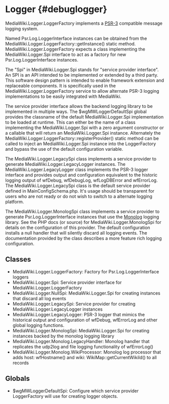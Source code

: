 Logger {#debuglogger}
=======

MediaWiki.Logger.LoggerFactory implements a [PSR-3] compatible message logging
system.

Named Psr.Log.LoggerInterface instances can be obtained from the
MediaWiki.Logger.LoggerFactory::getInstance() static method.
MediaWiki.Logger.LoggerFactory expects a class implementing the
MediaWiki.Logger.Spi interface to act as a factory for new
Psr.Log.LoggerInterface instances.

The "Spi" in MediaWiki.Logger.Spi stands for "service provider interface". An
SPI is an API intended to be implemented or extended by a third party. This
software design pattern is intended to enable framework extension and
replaceable components. It is specifically used in the
MediaWiki.Logger.LoggerFactory service to allow alternate PSR-3 logging
implementations to be easily integrated with MediaWiki.

The service provider interface allows the backend logging library to be
implemented in multiple ways. The $wgMWLoggerDefaultSpi global provides the
classname of the default MediaWiki.Logger.Spi implementation to be loaded at
runtime. This can either be the name of a class implementing the
MediaWiki.Logger.Spi with a zero argument constructor or a callable that will
return an MediaWiki.Logger.Spi instance. Alternately the
MediaWiki.Logger.LoggerFactory::registerProvider() static method can be called
to inject an MediaWiki.Logger.Spi instance into the LoggerFactory and bypass the
use of the default configuration variable.

The MediaWiki.Logger.LegacySpi class implements a service provider to generate
MediaWiki.Logger.LegacyLogger instances. The MediaWiki.Logger.LegacyLogger class
implements the PSR-3 logger interface and provides output and configuration
equivalent to the historic logging output of wfDebug, wfDebugLog, wfLogDBError
and wfErrorLog. The MediaWiki.Logger.LegacySpi class is the default service
provider defined in MainConfigSchema.php. It's usage should be transparent for
users who are not ready or do not wish to switch to a alternate logging
platform.

The MediaWiki.Logger.MonologSpi class implements a service provider to generate
Psr.Log.LoggerInterface instances that use the [Monolog] logging library. See
the PHP docs (or source) for MediaWiki.Logger.MonologSpi for details on the
configuration of this provider. The default configuration installs a null
handler that will silently discard all logging events. The documentation
provided by the class describes a more feature rich logging configuration.

## Classes

* MediaWiki.Logger.LoggerFactory: Factory for Psr.Log.LoggerInterface loggers
* MediaWiki.Logger.Spi: Service provider interface for
  MediaWiki.Logger.LoggerFactory
* MediaWiki.Logger.NullSpi: MediaWiki.Logger.Spi for creating instances that
  discard all log events
* MediaWiki.Logger.LegacySpi: Service provider for creating
  MediaWiki.Logger.LegacyLogger instances
* MediaWiki.Logger.LegacyLogger: PSR-3 logger that mimics the historical output
  and configuration of wfDebug, wfErrorLog and other global logging functions.
* MediaWiki.Logger.MonologSpi: MediaWiki.Logger.Spi for creating instances
  backed by the monolog logging library
* MediaWiki.Logger.Monolog.LegacyHandler: Monolog handler that replicates the
  udp2log and file logging functionality of wfErrorLog()
* MediaWiki.Logger.Monolog.WikiProcessor: Monolog log processor that adds host:
  wfHostname() and wiki: WikiMap::getCurrentWikiId() to all records

## Globals

* $wgMWLoggerDefaultSpi: Configure which service provider LoggerFactory will
  use for creating logger objects.

[PSR-3]: https://www.php-fig.org/psr/psr-3/
[Monolog]: https://github.com/Seldaek/monolog
